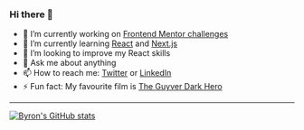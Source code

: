 ### Hi there 👋

- 🔭 I’m currently working on [Frontend Mentor challenges](https://www.frontendmentor.io/profile/byronbyron/solutions)
- 🌱 I’m currently learning [React](https://reactjs.org/) and [Next.js](https://nextjs.org/)
- 🤔 I’m looking to improve my React skills
- 💬 Ask me about anything
- 📫 How to reach me: [Twitter](https://twitter.com/bwalkermills) or [LinkedIn](https://www.linkedin.com/in/bwalkermills/)
- ⚡ Fun fact: My favourite film is [The Guyver Dark Hero](https://www.imdb.com/title/tt0109965/)

---

[![Byron's GitHub stats](https://github-readme-stats.vercel.app/api?username=byronbyron&show_icons=true&hide_border=true)](https://github.com/anuraghazra/github-readme-stats)

